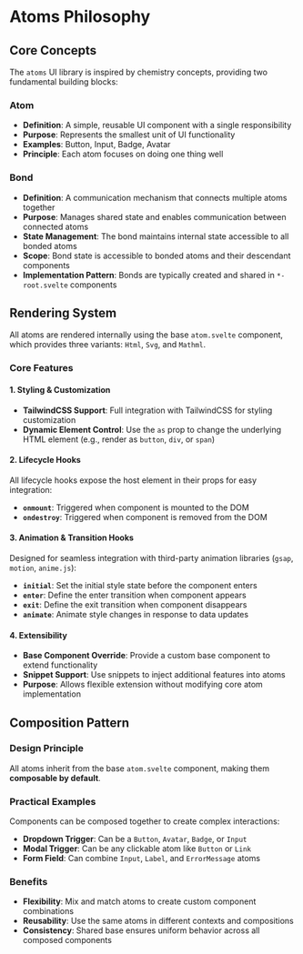 # Atoms Philosophy

## Core Concepts

The `atoms` UI library is inspired by chemistry concepts, providing two fundamental building blocks:

### Atom

- **Definition**: A simple, reusable UI component with a single responsibility
- **Purpose**: Represents the smallest unit of UI functionality
- **Examples**: Button, Input, Badge, Avatar
- **Principle**: Each atom focuses on doing one thing well

### Bond

- **Definition**: A communication mechanism that connects multiple atoms together
- **Purpose**: Manages shared state and enables communication between connected atoms
- **State Management**: The bond maintains internal state accessible to all bonded atoms
- **Scope**: Bond state is accessible to bonded atoms and their descendant components
- **Implementation Pattern**: Bonds are typically created and shared in `*-root.svelte` components

## Rendering System

All atoms are rendered internally using the base `atom.svelte` component, which provides three variants: `Html`, `Svg`, and `Mathml`.

### Core Features

#### 1. Styling & Customization

- **TailwindCSS Support**: Full integration with TailwindCSS for styling customization
- **Dynamic Element Control**: Use the `as` prop to change the underlying HTML element (e.g., render as `button`, `div`, or `span`)

#### 2. Lifecycle Hooks

All lifecycle hooks expose the host element in their props for easy integration:

- **`onmount`**: Triggered when component is mounted to the DOM
- **`ondestroy`**: Triggered when component is removed from the DOM

#### 3. Animation & Transition Hooks

Designed for seamless integration with third-party animation libraries (`gsap`, `motion`, `anime.js`):

- **`initial`**: Set the initial style state before the component enters
- **`enter`**: Define the enter transition when component appears
- **`exit`**: Define the exit transition when component disappears
- **`animate`**: Animate style changes in response to data updates

#### 4. Extensibility

- **Base Component Override**: Provide a custom base component to extend functionality
- **Snippet Support**: Use snippets to inject additional features into atoms
- **Purpose**: Allows flexible extension without modifying core atom implementation

## Composition Pattern

### Design Principle

All atoms inherit from the base `atom.svelte` component, making them **composable by default**.

### Practical Examples

Components can be composed together to create complex interactions:

- **Dropdown Trigger**: Can be a `Button`, `Avatar`, `Badge`, or `Input`
- **Modal Trigger**: Can be any clickable atom like `Button` or `Link`
- **Form Field**: Can combine `Input`, `Label`, and `ErrorMessage` atoms

### Benefits

- **Flexibility**: Mix and match atoms to create custom component combinations
- **Reusability**: Use the same atoms in different contexts and compositions
- **Consistency**: Shared base ensures uniform behavior across all composed components
